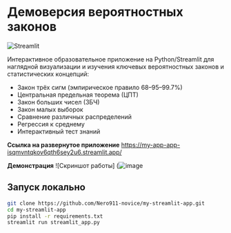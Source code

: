 # Демоверсия вероятностных законов

![Streamlit](https://img.shields.io/badge/built%20with-Streamlit-blue)

Интерактивное образовательное приложение на Python/Streamlit для наглядной визуализации и изучения ключевых вероятностных законов и статистических концепций:

- Закон трёх сигм (эмпирическое правило 68–95–99.7%)
- Центральная предельная теорема (ЦПТ)
- Закон больших чисел (ЗБЧ)
- Закон малых выборок
- Сравнение различных распределений
- Регрессия к среднему
- Интерактивный тест знаний

**Ссылка на развернутое приложение**
https://my-app-app-isqmvntqkov6qth6sey2u6.streamlit.app/

**Демонстрация**
![Скриншот работы] (![image](https://github.com/user-attachments/assets/bb1c968b-e7c5-43fe-ad9a-388867057c45)



## Запуск локально

```bash
git clone https://github.com/Nero911-novice/my-streamlit-app.git
cd my-streamlit-app
pip install -r requirements.txt
streamlit run streamlit_app.py


